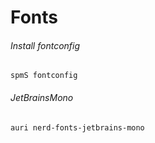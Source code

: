 # Fonts



###### Install fontconfig

```shell
spmS fontconfig
```



###### JetBrainsMono

```shell
auri nerd-fonts-jetbrains-mono
```

